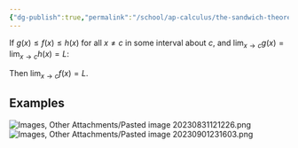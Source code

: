 ```yaml
---
{"dg-publish":true,"permalink":"/school/ap-calculus/the-sandwich-theorem/","created":"","updated":""}
---
```


If $g(x) \leq f(x) \leq h(x)$ for all $x \neq c$ in some interval about $c$, and $\displaystyle\lim_{x \to c} g(x) = \lim_{x \to c} h(x) = L$:

Then $\displaystyle\lim_{x \to c} f(x) =L$.
## Examples
![Images, Other Attachments/Pasted image 20230831121226.png](/img/user/Images,%20Other%20Attachments/Pasted%20image%2020230831121226.png)  
![Images, Other Attachments/Pasted image 20230901231603.png](/img/user/Images,%20Other%20Attachments/Pasted%20image%2020230901231603.png)